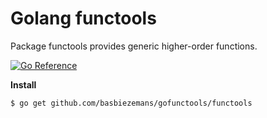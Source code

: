 # Golang functools

Package functools provides generic higher-order functions.

[![Go Reference](https://pkg.go.dev/badge/github.com/basbiezemans/gofunctools.svg)](https://pkg.go.dev/github.com/basbiezemans/gofunctools/functools)

**Install**

```bash
$ go get github.com/basbiezemans/gofunctools/functools
```

